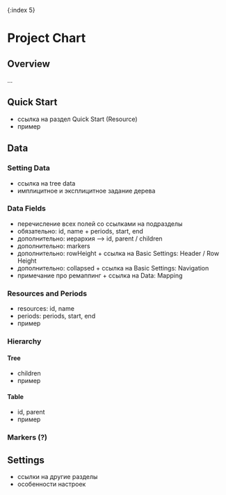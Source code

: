 {:index 5}
# Project Chart

## Overview

...

## Quick Start

* ссылка на раздел Quick Start (Resource)
* пример

## Data

### Setting Data

* ссылка на tree data
* имплицитное и эксплицитное задание дерева

### Data Fields

* перечисление всех полей со ссылками на подразделы
* обязательно: id, name + periods, start, end
* дополнительно: иерархия --> id, parent / children
* дополнительно: markers
* дополнительно: rowHeight + ссылка на Basic Settings: Header / Row Height
* дополнительно: collapsed + ссылка на Basic Settings: Navigation
* примечание про ремаппинг + ссылка на Data: Mapping

### Resources and Periods

* resources: id, name
* periods: periods, start, end
* пример

### Hierarchy

#### Tree

* children
* пример

#### Table

* id, parent
* пример

### Markers (?)

## Settings

* ссылки на другие разделы
* особенности настроек